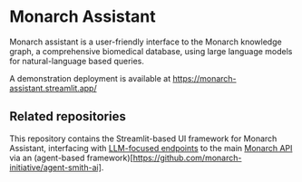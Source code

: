# Monarch Assistant

Monarch assistant is a user-friendly interface to the Monarch knowledge graph, a comprehensive biomedical database, using large language models for natural-language based queries.

A demonstration deployment is available at https://monarch-assistant.streamlit.app/

## Related repositories

This repository contains the Streamlit-based UI framework for Monarch Assistant, interfacing with [LLM-focused endpoints](https://github.com/monarch-initiative/oai-monarch-plugin) to the main [Monarch API](https://api-v3.monarchinitiative.org/v3/docs) via an (agent-based framework)[https://github.com/monarch-initiative/agent-smith-ai]. 
